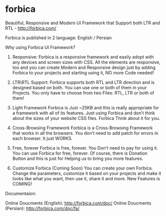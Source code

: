 # forbica
Beautiful, Responsive and Modern UI Framework that Support both LTR and RTL - http://forbica.com/

Forbica is published in 2 language: English / Persian

Why using Forbica UI Framework?

1. Responsive:
Forbica is a responsive framework and easily adopt with any devices and screen sizes with CSS. All the elements are     responsive, too and you can create Modern and Responsive design just by adding Forbica to your projects and starting using it, NO more Code needed!

2. LTR\RTL Support:
Forbica supports both RTL and LTR direction and is designed based on both. You can use one or both of them in your Projects. You only have to choose from two Files: RTL, LTR or both of them!

3. Light Framework
Forbica is Just ~25KB and this is really appropriate for a framework with all of its features. Just using Forbica and don’t think about the sizes of your website CSS files. Forbica Think about it for you.

4. Cross-Browsing Framework
Forbica is a Cross-Browsing Framework that works in all the browsers. You don’t need to add patch for errors in each browser. It just WORKS.

5. Free, forever
Forbica is free, forever. You Don’t need to pay for using it. You can use Forbica for free, forever. Of course, there is Donation Button and this is just for Helping us to bring you more features.

6. Customize Forbica (Coming Soon)
You can create your own Forbica. Change the parameters, customize it based on your projects and make it looks like what you want, then use it, share it and more. New Features is COMING!

Documentaion:

Online Doucments (English): http://forbica.com/doc/
Online Doucments (Persian): http://forbica.com/doc/fa/
